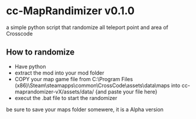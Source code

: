 # cc-MapRandimizer v0.1.0

a simple python script that randomize all teleport point and area of Crosscode

## How to randomize

- Have python
- extract the mod into your mod folder 
- COPY your map game file from C:\Program Files (x86)\Steam\steamapps\common\CrossCode\assets\data\maps into cc-maprandomizer-vX/assets/data/ {and paste your file here}
- execut the .bat file to start the randomizer

be sure to save your maps folder somewere, it is a Alpha version

